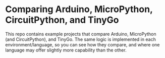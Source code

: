 # Comparing Arduino, MicroPython, CircuitPython, and TinyGo

This repo contains example projects that compare Arduino, MicroPython (and CircuitPython), and TinyGo.
The same logic is implemented in each environment/language, so you can see how they compare, and where
one language may offer slightly more capability than the other.

